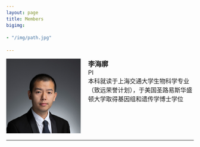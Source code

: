 ```yaml
---
layout: page
title: Members
bigimg:

- "/img/path.jpg"

---
```



<div style="display: flex; align-items: flex-start; font-size: 18px;">
  <div style="flex-shrink: 0; margin-right: 20px;">
    <img src="/img/peopleimg/haikuoli.jpg" style="width: 100%; max-width: 200px;" />
  </div>
  <div style="flex-grow: 1;">
    <strong>李海廓</strong><br>
    <span style="font-size: 16px;">
      PI<br>
      本科就读于上海交通大学生物科学专业（致远荣誉计划），于美国圣路易斯华盛顿大学取得基因组和遗传学博士学位
    </span><br><br>
  </div>
</div>

<hr>
